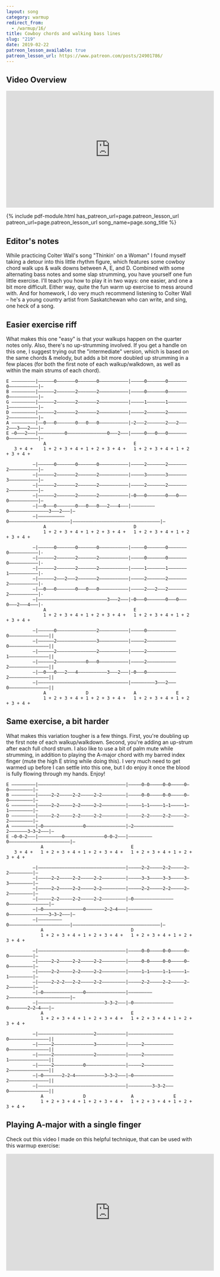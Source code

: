 ```yaml
---
layout: song
category: warmup
redirect_from:
  - /warmup/16/
title: Cowboy chords and walking bass lines
slug: "219"
date: 2019-02-22
patreon_lesson_available: true
patreon_lesson_url: https://www.patreon.com/posts/24901786/
---
```


## Video Overview

<iframe width="560" height="315" src="https://www.youtube.com/embed/8GSHjffgXe0?showinfo=0" frameborder="0" allowfullscreen></iframe>

<!-- Coming soon... -->

{% include pdf-module.html has_patreon_url=page.patreon_lesson_url patreon_url=page.patreon_lesson_url song_name=page.song_title %}

<!-- Coming soon... -->

## Editor's notes

While practicing Colter Wall's song "Thinkin' on a Woman" I found myself taking a detour into this little rhythm figure, which features some cowboy chord walk ups & walk downs between A, E, and D. Combined with some alternating bass notes and some slap strumming, you have yourself one fun little exercise. I'll teach you how to play it in two ways: one easier, and one a bit more difficult. Either way, quite the fun warm up exercise to mess around with. And for homework, I do very much recommend listening to Colter Wall – he's a young country artist from Saskatchewan who can write, and sing, one heck of a song.

## Easier exercise riff

What makes this one "easy" is that your walkups happen on the quarter notes only. Also, there's no up-strumming involved. If you get a handle on this one, I suggest trying out the "intermediate" version, which is based on the same chords & melody, but adds a bit more doubled up strumming in a few places (for both the first note of each walkup/walkdown, as well as within the main strums of each chord).

    E –––––––––|––––––0–––––––0–––––––0–––––––––––|–––––0–––––––0–––––––0–––––––––––|–
    B –––––––––|––––––2–––––––2–––––––2–––––––––––|–––––0–––––––0–––––––0–––––––––––|–
    G –––––––––|––––––2–––––––2–––––––2–––––––––––|–––––1–––––––1–––––––1–––––––––––|–
    D –––––––––|––––––2–––––––2–––––––2–––––––––––|–––––2–––––––2–––––––2–––––––––––|–
    A –––––––––|––0–––0–––––––0–––0–––0–––––––––––|–2–––2–––––––2–––2–––2–––3–––2–––|–
    E –0–––2–––|––––––––––0–––––––––––––––0–––2–––|–––––0–––0–––0–––––––0–––––––––––|–
                  A                                 E                                
       3 + 4 +    1 + 2 + 3 + 4 + 1 + 2 + 3 + 4 +   1 + 2 + 3 + 4 + 1 + 2 + 3 + 4 +  

              –|––––––0–––––––0–––––––0–––––––––––|–––––2–––––––2–––––––2–––––––––––|–
              –|––––––2–––––––2–––––––2–––––––––––|–––––3–––––––3–––––––3–––––––––––|–
              –|––––––2–––––––2–––––––2–––––––––––|–––––2–––––––2–––––––2–––––––––––|–
              –|––––––2–––––––2–––––––2–––––––––––|–0–––0–––––––0–––0–––0–––––––––––|–
              –|––0–––0–––––––0–––0–––0–––2–––4–––|–––––––––0–––––––––––––––3–––2–––|–
              –|––––––––––0–––––––––––––––––––––––|–––––––––––––––––––––––––––––––––|–
                  A                                 D
                  1 + 2 + 3 + 4 + 1 + 2 + 3 + 4 +   1 + 2 + 3 + 4 + 1 + 2 + 3 + 4 +

              –|––––––0–––––––0–––––––0–––––––––––|–––––0–––––––0–––––––0–––––––––––|-
              –|––––––2–––––––2–––––––2–––––––––––|–––––0–––––––0–––––––0–––––––––––|-
              –|––––––2–––––––2–––––––2–––––––––––|–––––1–––––––1–––––––1–––––––––––|-
              –|––––––2–––2–––2–––––––2–––––––––––|–––––2–––––––2–––––––2–––––––––––|-
              –|––0–––0–––––––0–––0–––0–––––––––––|–––––2–––2–––2–––––––2–––––––––––|-
              –|––––––––––––––––––––––––––3–––2–––|–0–––0–––––––0–––0–––0–––2–––4–––|-
                  A                                 E                                
                  1 + 2 + 3 + 4 + 1 + 2 + 3 + 4 +   1 + 2 + 3 + 4 + 1 + 2 + 3 + 4 +  

              –|––––––0–––––––––––––––2–––––––––––|–––––0–––––––––––0–––––––––––––––||
              –|––––––2–––––––––––––––3–––––––––––|–––––2–––––––––––0–––––––––––––––||
              –|––––––2–––––––––––––––2–––––––––––|–––––2–––––––––––1–––––––––––––––||
              –|––––––2–––––––––––0–––0–––––––––––|–––––2–––––––––––2–––––––––––––––||
              –|––0–––0–––2–––4–––––––––––3–––2–––|–0–––0–––––––––––2–––––––––––––––||
              –|––––––––––––––––––––––––––––––––––|–––––––––3–––2–––0–––––––––––––––||
                  A               D                 A               E
                  1 + 2 + 3 + 4 + 1 + 2 + 3 + 4 +   1 + 2 + 3 + 4 + 1 + 2 + 3 + 4 +

## Same exercise, a bit harder

What makes this variation tougher is a few things. First, you're doubling up the first note of each walkup/walkdown. Second, you're adding an up-strum after each full chord strum. I also like to use a bit of palm mute while strumming, in addition to playing the A-major chord with my barred index finger (mute the high E string while doing this). I very  much need to get warmed up before I can settle into this one, but I do enjoy it once the blood is fully flowing through my hands. Enjoy!

    E –––––––––|–––––––––––––––––––––––––––––––––|–––––0–0–––––0–0–––––0–0–––––––––|–
    B –––––––––|–––––2–2–––––2–2–––––2–2–––––––––|–––––0–0–––––0–0–––––0–0–––––––––|–
    G –––––––––|–––––2–2–––––2–2–––––2–2–––––––––|–––––1–1–––––1–1–––––1–1–––––––––|–
    D –––––––––|–––––2–2–––––2–2–––––2–2–––––––––|–––––2–2–––––2–2–––––2–2–––––––––|–
    A –––––––––|–0–––––––––––––––0–––––––––––––––|–2–––––––––––––––2–––––––3–3–2–––|–
    E –0–0–2–––|–––––––––0–––––––––––––––0–0–2–––|–––––––––0–––––––––––––––––––––––|–
                 A                                 E                                 
       3 + 4 +   1 + 2 + 3 + 4 + 1 + 2 + 3 + 4 +   1 + 2 + 3 + 4 + 1 + 2 + 3 + 4 +   

              –|–––––––––––––––––––––––––––––––––|–––––2–2–––––2–2–––––2–2–––––––––|–
              –|–––––2–2–––––2–2–––––2–2–––––––––|–––––3–3–––––3–3–––––3–3–––––––––|–
              –|–––––2–2–––––2–2–––––2–2–––––––––|–––––2–2–––––2–2–––––2–2–––––––––|–
              –|–––––2–2–––––2–2–––––2–2–––––––––|–0–––––––––––––––0–––––––––––––––|–
              –|–0–––––––––––––––0–––––––2–2–4–––|–––––––––0–––––––––––––––3–3–2–––|–
              –|–––––––––0–––––––––––––––––––––––|–––––––––––––––––––––––––––––––––|–
                 A                                 D
                 1 + 2 + 3 + 4 + 1 + 2 + 3 + 4 +   1 + 2 + 3 + 4 + 1 + 2 + 3 + 4 +

              –|–––––––––––––––––––––––––––––––––|–––––0–0–––––0–0–––––0–0–––––––––|–
              –|–––––2–2–––––2–2–––––2–2–––––––––|–––––0–0–––––0–0–––––0–0–––––––––|–
              –|–––––2–2–––––2–2–––––2–2–––––––––|–––––1–1–––––1–1–––––1–1–––––––––|–
              –|–––––2–2–2–––2–2–––––2–2–––––––––|–––––2–2–––––2–2–––––2–2–––––––––|–
              –|–0–––––––––––––––0–––––––––––––––|–––––––––2–––––––––––––––––––––––|–
              –|–––––––––––––––––––––––––3–3–2–––|–0–––––––––––––––0–––––––2–2–4–––|–
                 A                                 E                                 
                 1 + 2 + 3 + 4 + 1 + 2 + 3 + 4 +   1 + 2 + 3 + 4 + 1 + 2 + 3 + 4 +   

              –|–––––––––––––––––––––2–––––––––––|–––––––––––––––––0–––––––––––––––||
              –|–––––2–––––––––––––––3–––––––––––|–––––2–––––––––––0–––––––––––––––||
              –|–––––2–––––––––––––––2–––––––––––|–––––2–––––––––––1–––––––––––––––||
              –|–––––2–––––––––––0–––––––––––––––|–––––2–––––––––––2–––––––––––––––||
              –|–0–––––––2–2–4–––––––––––3–3–2–––|–0–––––––––––––––2–––––––––––––––||
              –|–––––––––––––––––––––––––––––––––|–––––––––3–3–2–––0–––––––––––––––||
                 A               D                 A               E
                 1 + 2 + 3 + 4 + 1 + 2 + 3 + 4 +   1 + 2 + 3 + 4 + 1 + 2 + 3 + 4 +

## Playing A-major with a single finger

Check out this video I made on this helpful technique, that can be used with this warmup exercise:

<iframe width="560" height="315" src="https://www.youtube.com/embed/wUrKhHAT0Fk?showinfo=0" frameborder="0" allowfullscreen></iframe>
